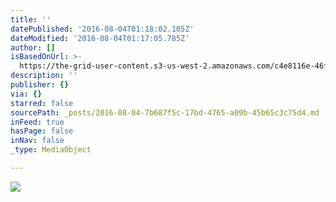 ```yaml
---
title: ''
datePublished: '2016-08-04T01:18:02.105Z'
dateModified: '2016-08-04T01:17:05.785Z'
author: []
isBasedOnUrl: >-
  https://the-grid-user-content.s3-us-west-2.amazonaws.com/c4e8116e-46fb-474c-b8d0-14be9d18f489.jpg
description: ''
publisher: {}
via: {}
starred: false
sourcePath: _posts/2016-08-04-7b687f5c-17bd-4765-a09b-45b65c3c75d4.md
inFeed: true
hasPage: false
inNav: false
_type: MediaObject

---
```

![](https://the-grid-user-content.s3-us-west-2.amazonaws.com/c4e8116e-46fb-474c-b8d0-14be9d18f489.jpg)